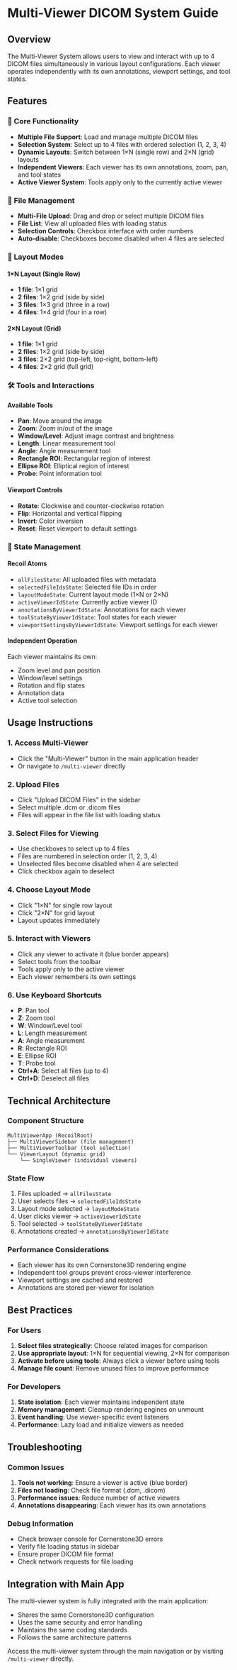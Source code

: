 # Multi-Viewer DICOM System Guide

## Overview

The Multi-Viewer System allows users to view and interact with up to 4 DICOM files simultaneously in various layout configurations. Each viewer operates independently with its own annotations, viewport settings, and tool states.

## Features

### 🎯 Core Functionality
- **Multiple File Support**: Load and manage multiple DICOM files
- **Selection System**: Select up to 4 files with ordered selection (1, 2, 3, 4)
- **Dynamic Layouts**: Switch between 1×N (single row) and 2×N (grid) layouts
- **Independent Viewers**: Each viewer has its own annotations, zoom, pan, and tool states
- **Active Viewer System**: Tools apply only to the currently active viewer

### 📁 File Management
- **Multi-File Upload**: Drag and drop or select multiple DICOM files
- **File List**: View all uploaded files with loading status
- **Selection Controls**: Checkbox interface with order numbers
- **Auto-disable**: Checkboxes become disabled when 4 files are selected

### 🔧 Layout Modes

#### 1×N Layout (Single Row)
- **1 file**: 1×1 grid
- **2 files**: 1×2 grid (side by side)
- **3 files**: 1×3 grid (three in a row)
- **4 files**: 1×4 grid (four in a row)

#### 2×N Layout (Grid)
- **1 file**: 1×1 grid
- **2 files**: 1×2 grid (side by side)
- **3 files**: 2×2 grid (top-left, top-right, bottom-left)
- **4 files**: 2×2 grid (full grid)

### 🛠️ Tools and Interactions

#### Available Tools
- **Pan**: Move around the image
- **Zoom**: Zoom in/out of the image
- **Window/Level**: Adjust image contrast and brightness
- **Length**: Linear measurement tool
- **Angle**: Angle measurement tool
- **Rectangle ROI**: Rectangular region of interest
- **Ellipse ROI**: Elliptical region of interest
- **Probe**: Point information tool

#### Viewport Controls
- **Rotate**: Clockwise and counter-clockwise rotation
- **Flip**: Horizontal and vertical flipping
- **Invert**: Color inversion
- **Reset**: Reset viewport to default settings

### 🔄 State Management

#### Recoil Atoms
- `allFilesState`: All uploaded files with metadata
- `selectedFileIdsState`: Selected file IDs in order
- `layoutModeState`: Current layout mode (1×N or 2×N)
- `activeViewerIdState`: Currently active viewer ID
- `annotationsByViewerIdState`: Annotations for each viewer
- `toolStateByViewerIdState`: Tool states for each viewer
- `viewportSettingsByViewerIdState`: Viewport settings for each viewer

#### Independent Operation
Each viewer maintains its own:
- Zoom level and pan position
- Window/level settings
- Rotation and flip states
- Annotation data
- Active tool selection

## Usage Instructions

### 1. Access Multi-Viewer
- Click the "Multi-Viewer" button in the main application header
- Or navigate to `/multi-viewer` directly

### 2. Upload Files
- Click "Upload DICOM Files" in the sidebar
- Select multiple .dcm or .dicom files
- Files will appear in the file list with loading status

### 3. Select Files for Viewing
- Use checkboxes to select up to 4 files
- Files are numbered in selection order (1, 2, 3, 4)
- Unselected files become disabled when 4 are selected
- Click checkbox again to deselect

### 4. Choose Layout Mode
- Click "1×N" for single row layout
- Click "2×N" for grid layout
- Layout updates immediately

### 5. Interact with Viewers
- Click any viewer to activate it (blue border appears)
- Select tools from the toolbar
- Tools apply only to the active viewer
- Each viewer remembers its own settings

### 6. Use Keyboard Shortcuts
- **P**: Pan tool
- **Z**: Zoom tool
- **W**: Window/Level tool
- **L**: Length measurement
- **A**: Angle measurement
- **R**: Rectangle ROI
- **E**: Ellipse ROI
- **T**: Probe tool
- **Ctrl+A**: Select all files (up to 4)
- **Ctrl+D**: Deselect all files

## Technical Architecture

### Component Structure
```
MultiViewerApp (RecoilRoot)
├── MultiViewerSidebar (file management)
├── MultiViewerToolbar (tool selection)
└── ViewerLayout (dynamic grid)
    └── SingleViewer (individual viewers)
```

### State Flow
1. Files uploaded → `allFilesState`
2. User selects files → `selectedFileIdsState`
3. Layout mode selected → `layoutModeState`
4. User clicks viewer → `activeViewerIdState`
5. Tool selected → `toolStateByViewerIdState`
6. Annotations created → `annotationsByViewerIdState`

### Performance Considerations
- Each viewer has its own Cornerstone3D rendering engine
- Independent tool groups prevent cross-viewer interference
- Viewport settings are cached and restored
- Annotations are stored per-viewer for isolation

## Best Practices

### For Users
1. **Select files strategically**: Choose related images for comparison
2. **Use appropriate layout**: 1×N for sequential viewing, 2×N for comparison
3. **Activate before using tools**: Always click a viewer before using tools
4. **Manage file count**: Remove unused files to improve performance

### For Developers
1. **State isolation**: Each viewer maintains independent state
2. **Memory management**: Cleanup rendering engines on unmount
3. **Event handling**: Use viewer-specific event listeners
4. **Performance**: Lazy load and initialize viewers as needed

## Troubleshooting

### Common Issues
1. **Tools not working**: Ensure a viewer is active (blue border)
2. **Files not loading**: Check file format (.dcm, .dicom)
3. **Performance issues**: Reduce number of active viewers
4. **Annotations disappearing**: Each viewer has its own annotations

### Debug Information
- Check browser console for Cornerstone3D errors
- Verify file loading status in sidebar
- Ensure proper DICOM file format
- Check network requests for file loading

## Integration with Main App

The multi-viewer system is fully integrated with the main application:
- Shares the same Cornerstone3D configuration
- Uses the same security and error handling
- Maintains the same coding standards
- Follows the same architecture patterns

Access the multi-viewer system through the main navigation or by visiting `/multi-viewer` directly.